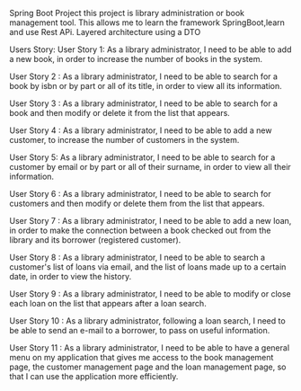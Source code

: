 Spring Boot Project
this project is library administration or book management tool.
This allows me to learn the framework SpringBoot,learn and use Rest APi.
Layered architecture using a DTO

Users Story:
User Story 1: As a library administrator, I need to be able to add a new book, in order to increase the number of books in the system.

User Story 2 : As a library administrator, I need to be able to search for a book by isbn or by part or all of its title, in order to view all its information.

User Story 3 : As a library administrator, I need to be able to search for a book and then modify or delete it from the list that appears.

User Story 4 : As a library administrator, I need to be able to add a new customer, to increase the number of customers in the system.

User Story 5: As a library administrator, I need to be able to search for a customer by email or by part or all of their surname, in order to view all their information.

User Story 6 : As a library administrator, I need to be able to search for customers and then modify or delete them from the list that appears.

User Story 7 : As a library administrator, I need to be able to add a new loan, in order to make the connection between a book checked out from the library and its borrower (registered customer).

User Story 8 : As a library administrator, I need to be able to search a customer's list of loans via email, and the list of loans made up to a certain date, in order to view the history.

User Story 9 : As a library administrator, I need to be able to modify or close each loan on the list that appears after a loan search.

User Story 10 : As a library administrator, following a loan search, I need to be able to send an e-mail to a borrower, to pass on useful information.

User Story 11 : As a library administrator, I need to be able to have a general menu on my application that gives me access to the book management page, the customer management page and the loan management page, so that I can use the application more efficiently.
